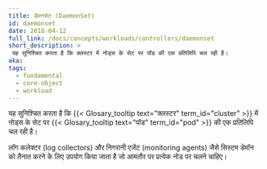 ```yaml
---
title: डेमनसेट (DaemonSet)
id: daemonset
date: 2018-04-12
full_link: /docs/concepts/workloads/controllers/daemonset
short_description: >
 यह सुनिश्चित करता है कि क्लस्टर में नोड्स के सेट पर पॉड की एक प्रतिलिपि चल रही है।
aka:
tags:
  - fundamental
  - core-object
  - workload
---
```


यह सुनिश्चित करता है कि {{< Glosary_tooltip text="क्लस्टर" term_id="cluster" >}} में नोड्स के सेट पर {{< Glosary_tooltip text="पॉड" term_id="pod" >}} की एक प्रतिलिपि चल रही है।

<!--more-->

लॉग कलेक्टर (log collectors) और निगरानी एजेंट (monitoring agents) जैसे सिस्टम डेमॉन को तैनात करने के लिए उपयोग किया जाता है जो आमतौर पर प्रत्येक नोड पर चलने चाहिए।
